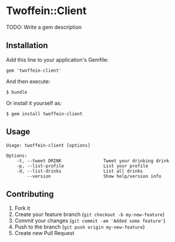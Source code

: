 # Twoffein::Client

TODO: Write a gem description

## Installation

Add this line to your application's Gemfile:

    gem 'twoffein-client'

And then execute:

    $ bundle

Or install it yourself as:

    $ gem install twoffein-client

## Usage

```
Usage: twoffein-client [options]

Options:
    -t, --tweet DRINK                Tweet your drinking drink
    -p, --list-profile               List your profile
    -d, --list-drinks                List all drinks
        --version                    Show help/version info
```

## Contributing

1. Fork it
2. Create your feature branch (`git checkout -b my-new-feature`)
3. Commit your changes (`git commit -am 'Added some feature'`)
4. Push to the branch (`git push origin my-new-feature`)
5. Create new Pull Request
